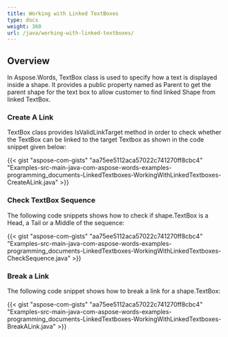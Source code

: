 ```yaml
---
title: Working with Linked TextBoxes
type: docs
weight: 360
url: /java/working-with-linked-textboxes/
---
```


## **Overview**

In Aspose.Words, TextBox class is used to specify how a text is displayed inside a shape. It provides a public property named as Parent to get the parent shape for the text box to allow customer to find linked Shape from linked TextBox.

### **Create A Link**

TextBox class provides IsValidLinkTarget method in order to check whether the TextBox can be linked to the target Textbox as shown in the code snippet given below:

{{< gist "aspose-com-gists" "aa75ee5112aca57022c741270ff8cbc4" "Examples-src-main-java-com-aspose-words-examples-programming_documents-LinkedTextboxes-WorkingWithLinkedTextboxes-CreateALink.java" >}}


### **Check TextBox Sequence**

The following code snippets shows how to check if shape.TextBox is a Head, a Tail or a Middle of the sequence:

{{< gist "aspose-com-gists" "aa75ee5112aca57022c741270ff8cbc4" "Examples-src-main-java-com-aspose-words-examples-programming_documents-LinkedTextboxes-WorkingWithLinkedTextboxes-CheckSequence.java" >}}

### **Break a Link**

The following code snippet shows how to break a link for a shape.TextBox:

{{< gist "aspose-com-gists" "aa75ee5112aca57022c741270ff8cbc4" "Examples-src-main-java-com-aspose-words-examples-programming_documents-LinkedTextboxes-WorkingWithLinkedTextboxes-BreakALink.java" >}}
